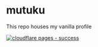 # mutuku

This repo houses my vanilla profile

[![cloudflare pages - success](https://img.shields.io/static/v1?label=cloudflare+pages&message=sucess&color=green&logo=blue&logoColor=yellow)](https://mutuku.me)